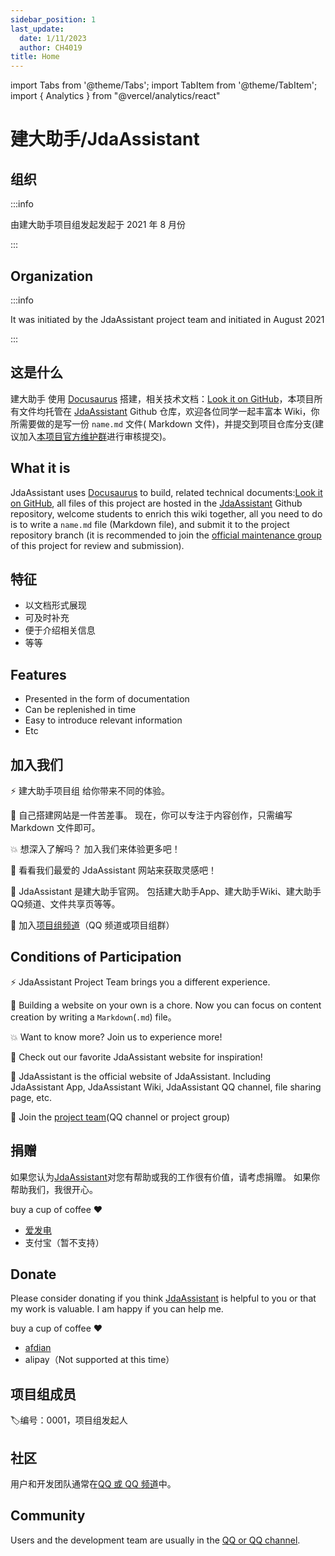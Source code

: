 ```yaml
---
sidebar_position: 1
last_update:
  date: 1/11/2023
  author: CH4019
title: Home
---
```

import Tabs from '@theme/Tabs';
import TabItem from '@theme/TabItem';
import { Analytics } from "@vercel/analytics/react"

# 建大助手/JdaAssistant

## 组织

:::info

由建大助手项目组发起发起于 2021 年 8 月份

:::

## Organization

:::info

It was initiated by the JdaAssistant project team and initiated in August 2021

:::

## 这是什么

建大助手 使用 [Docusaurus](https://docusaurus.io/zh-CN/) 搭建，相关技术文档：[Look it on GitHub](https://github.com/facebook/docusaurus)，本项目所有文件均托管在 [JdaAssistant](https://github.com/CH4019/JdaAssistant) Github 仓库，欢迎各位同学一起丰富本 Wiki，你所需要做的是写一份 `name.md` 文件( Markdown 文件)，并提交到项目仓库分支(建议加入[本项目官方维护群](https://jq.qq.com/?_wv=1027&k=Y1ueqVdv)进行审核提交)。

## What it is

JdaAssistant uses [Docusaurus](https://docusaurus.io/zh-CN/) to build, related technical documents:[Look it on GitHub](https://github.com/facebook/docusaurus), all files of this project are hosted in the [JdaAssistant](https://github.com/CH4019/JdaAssistant) Github repository, welcome students to enrich this wiki together, all you need to do is to write a `name.md` file (Markdown file), and submit it to the project repository branch (it is recommended to join the [official maintenance group](https://jq.qq.com/?_wv=1027&k=Y1ueqVdv) of this project for review and submission).

## 特征

- 以文档形式展现
- 可及时补充
- 便于介绍相关信息
- 等等

## Features

- Presented in the form of documentation
- Can be replenished in time
- Easy to introduce relevant information
- Etc

## 加入我们

⚡️ 建大助手项目组 给你带来不同的体验。

💸 自己搭建网站是一件苦差事。 现在，你可以专注于内容创作，只需编写 Markdown 文件即可。

💥 想深入了解吗？ 加入我们来体验更多吧！

💅 看看我们最爱的 JdaAssistant 网站来获取灵感吧！

🧐 JdaAssistant 是建大助手官网。 包括建大助手App、建大助手Wiki、建大助手QQ频道、文件共享页等等。

🥳 加入[项目组频道](https://pd.qq.com/s/fb4hyfdm1)（QQ 频道或项目组群）

## Conditions of Participation

⚡️ JdaAssistant Project Team brings you a different experience.

💸 Building a website on your own is a chore. Now you can focus on content creation by writing a `Markdown`(`.md`) file。

💥 Want to know more? Join us to experience more!

💅 Check out our favorite JdaAssistant website for inspiration!

🧐 JdaAssistant is the official website of JdaAssistant. Including JdaAssistant App, JdaAssistant Wiki, JdaAssistant QQ channel, file sharing page, etc.

🥳 Join the [project team](https://pd.qq.com/s/fb4hyfdm1)(QQ channel or project group)

## 捐赠

如果您认为[JdaAssistant](https://github.com/CH4019/JdaAssistant)对您有帮助或我的工作很有价值，请考虑捐赠。 如果你帮助我们，我很开心。

buy a cup of coffee :heart:

- [爱发电](https://afdian.net/order/create?plan_id=70011962a8f911ecb5c152540025c377)
- 支付宝（暂不支持）

## Donate

Please consider donating if you think [JdaAssistant](https://github.com/CH4019/JdaAssistant) is helpful to you or that my work is valuable. I am happy if you can help me.

buy a cup of coffee :heart:

- [afdian](https://afdian.net/order/create?plan_id=70011962a8f911ecb5c152540025c377)
- alipay（Not supported at this time）

## 项目组成员


<Tabs>
  <TabItem value="占位" label=""></TabItem>
  <TabItem value="0001" label="CH4019" default>
    🏷️编号：0001，项目组发起人
  </TabItem>
</Tabs>


<!--后面可以继续添加-->

## 社区

用户和开发团队通常在[QQ 或 QQ 频道](https://pd.qq.com/s/fb4hyfdm1)中。

## Community

Users and the development team are usually in the [QQ or QQ channel](https://pd.qq.com/s/fb4hyfdm1).

<Analytics/>
